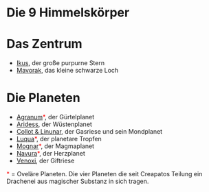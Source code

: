 # Die 9 Himmelskörper

# Das Zentrum

- [Ikus](ikus/index.md), der große purpurne Stern
- [Mavorak](mavorak/index.md), das kleine schwarze Loch

# Die Planeten

- [Agranum](agranum/index.md)<span style="color: red;">*</span>, der Gürtelplanet
- [Aridess](aridess/index.md), der Wüstenplanet
- [Collot & Linunar](collot_linunar/index.md), der Gasriese und sein Mondplanet
- [Luqua](luqua/index.md)<span style="color: red;">*</span>, der planetare Tropfen
- [Mognar](mognar/index.md)<span style="color: red;">*</span>, der Magmaplanet
- [Navura](navura/index.md)<span style="color: red;">*</span>, der Herzplanet
- [Venoxi](venoxi/index.md), der Giftriese

<span style="color: red;">*</span> = Oveläre Planeten. Die vier Planeten die seit Creapatos Teilung ein Drachenei aus magischer Substanz in sich tragen.  
